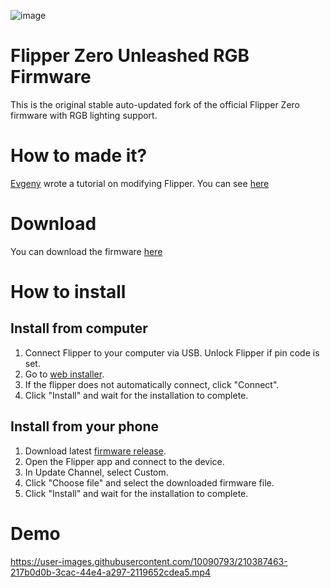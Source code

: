 ![image](https://user-images.githubusercontent.com/10090793/210385472-a2f912d3-3977-4220-9ee2-85f952b01a90.png)

# Flipper Zero Unleashed RGB Firmware
This is the original stable auto-updated fork of the official Flipper Zero firmware with RGB lighting support.

# How to made it?
[Evgeny](https://t.me/hitriy) wrote a tutorial on modifying Flipper. You can see [here](https://telegra.ph/Flipper-Zero-RGB-backlight-guide-12-26)  

# Download
You can download the firmware [here](https://cloud.quenon.ru/index.php/s/cThZsaSw7llCYrG?path=%2Funleashed)

# How to install
## Install from computer
1) Connect Flipper to your computer via USB. Unlock Flipper if pin code is set.
2) Go to [web installer](https://lab.flipper.net/?url=https://cloud.quenon.ru/RGB-FW/unleashed/flipper-z-f7-update-unleashed-latest.tgz&channel=RGB&version=Unleashed-RGB-latest).
3) If the flipper does not automatically connect, click "Connect".
4) Click "Install" and wait for the installation to complete.

## Install from your phone
1) Download latest [firmware release](https://cloud.quenon.ru/index.php/s/cThZsaSw7llCYrG/download?path=%2Funleashed&files=flipper-z-f7-update-unleashed-latest.tgz).
2) Open the Flipper app and connect to the device.
3) In Update Channel, select Custom.
4) Click "Choose file" and select the downloaded firmware file.
5) Click "Install" and wait for the installation to complete.

# Demo
https://user-images.githubusercontent.com/10090793/210387463-217b0d0b-3cac-44e4-a297-2119652cdea5.mp4
